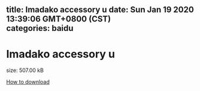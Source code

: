 
title: Imadako accessory u
date: Sun Jan 19 2020 13:39:06 GMT+0800 (CST)    
categories: baidu
---

# Imadako accessory u
size: 507.00 kB
 
 

[How to download](https://bpcam.bemobtrk.com/go/2ceec3aa-1ca2-46d6-b9ff-aaa5c184517c?jno=729)